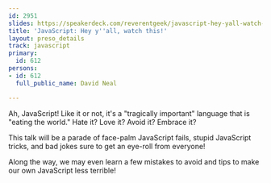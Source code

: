 ```yaml
---
id: 2951
slides: https://speakerdeck.com/reverentgeek/javascript-hey-yall-watch-this
title: 'JavaScript: Hey y''all, watch this!'
layout: preso_details
track: javascript
primary:
  id: 612
persons:
- id: 612
  full_public_name: David Neal

---
```

Ah, JavaScript! Like it or not, it's a "tragically important" language that is "eating the world." Hate it? Love it? Avoid it? Embrace it?

This talk will be a parade of face-palm JavaScript fails, stupid JavaScript tricks, and bad jokes sure to get an eye-roll from everyone! 

Along the way, we may even learn a few mistakes to avoid and tips to make our own JavaScript less terrible!
